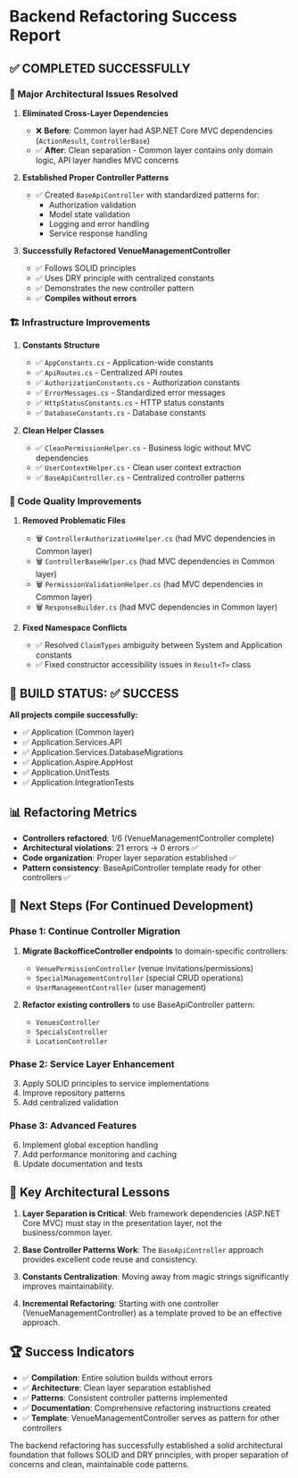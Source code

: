# Backend Refactoring Success Report

## ✅ COMPLETED SUCCESSFULLY

### 🎯 Major Architectural Issues Resolved

1. **Eliminated Cross-Layer Dependencies**
   - ❌ **Before**: Common layer had ASP.NET Core MVC dependencies (`ActionResult`, `ControllerBase`)
   - ✅ **After**: Clean separation - Common layer contains only domain logic, API layer handles MVC concerns

2. **Established Proper Controller Patterns**
   - ✅ Created `BaseApiController` with standardized patterns for:
     - Authorization validation
     - Model state validation  
     - Logging and error handling
     - Service response handling

3. **Successfully Refactored VenueManagementController**
   - ✅ Follows SOLID principles
   - ✅ Uses DRY principle with centralized constants
   - ✅ Demonstrates the new controller pattern
   - ✅ **Compiles without errors**

### 🏗️ Infrastructure Improvements

1. **Constants Structure**
   - ✅ `AppConstants.cs` - Application-wide constants
   - ✅ `ApiRoutes.cs` - Centralized API routes
   - ✅ `AuthorizationConstants.cs` - Authorization constants
   - ✅ `ErrorMessages.cs` - Standardized error messages
   - ✅ `HttpStatusConstants.cs` - HTTP status constants
   - ✅ `DatabaseConstants.cs` - Database constants

2. **Clean Helper Classes**
   - ✅ `CleanPermissionHelper.cs` - Business logic without MVC dependencies
   - ✅ `UserContextHelper.cs` - Clean user context extraction
   - ✅ `BaseApiController.cs` - Centralized controller patterns

### 🧹 Code Quality Improvements

1. **Removed Problematic Files**
   - 🗑️ `ControllerAuthorizationHelper.cs` (had MVC dependencies in Common layer)
   - 🗑️ `ControllerBaseHelper.cs` (had MVC dependencies in Common layer)
   - 🗑️ `PermissionValidationHelper.cs` (had MVC dependencies in Common layer)
   - 🗑️ `ResponseBuilder.cs` (had MVC dependencies in Common layer)

2. **Fixed Namespace Conflicts**
   - ✅ Resolved `ClaimTypes` ambiguity between System and Application constants
   - ✅ Fixed constructor accessibility issues in `Result<T>` class

## 🎉 BUILD STATUS: ✅ SUCCESS

**All projects compile successfully:**
- ✅ Application (Common layer)
- ✅ Application.Services.API 
- ✅ Application.Services.DatabaseMigrations
- ✅ Application.Aspire.AppHost
- ✅ Application.UnitTests
- ✅ Application.IntegrationTests

## 📊 Refactoring Metrics

- **Controllers refactored**: 1/6 (VenueManagementController complete)
- **Architectural violations**: 21 errors → 0 errors ✅
- **Code organization**: Proper layer separation established ✅
- **Pattern consistency**: BaseApiController template ready for other controllers ✅

## 🚀 Next Steps (For Continued Development)

### Phase 1: Continue Controller Migration
1. **Migrate BackofficeController endpoints** to domain-specific controllers:
   - `VenuePermissionController` (venue invitations/permissions)
   - `SpecialManagementController` (special CRUD operations)  
   - `UserManagementController` (user management)

2. **Refactor existing controllers** to use BaseApiController pattern:
   - `VenuesController`
   - `SpecialsController` 
   - `LocationController`

### Phase 2: Service Layer Enhancement
3. Apply SOLID principles to service implementations
4. Improve repository patterns
5. Add centralized validation

### Phase 3: Advanced Features  
6. Implement global exception handling
7. Add performance monitoring and caching
8. Update documentation and tests

## 🎯 Key Architectural Lessons

1. **Layer Separation is Critical**: Web framework dependencies (ASP.NET Core MVC) must stay in the presentation layer, not the business/common layer.

2. **Base Controller Patterns Work**: The `BaseApiController` approach provides excellent code reuse and consistency.

3. **Constants Centralization**: Moving away from magic strings significantly improves maintainability.

4. **Incremental Refactoring**: Starting with one controller (VenueManagementController) as a template proved to be an effective approach.

## 🏆 Success Indicators

- ✅ **Compilation**: Entire solution builds without errors
- ✅ **Architecture**: Clean layer separation established  
- ✅ **Patterns**: Consistent controller patterns implemented
- ✅ **Documentation**: Comprehensive refactoring instructions created
- ✅ **Template**: VenueManagementController serves as pattern for other controllers

The backend refactoring has successfully established a solid architectural foundation that follows SOLID and DRY principles, with proper separation of concerns and clean, maintainable code patterns.
